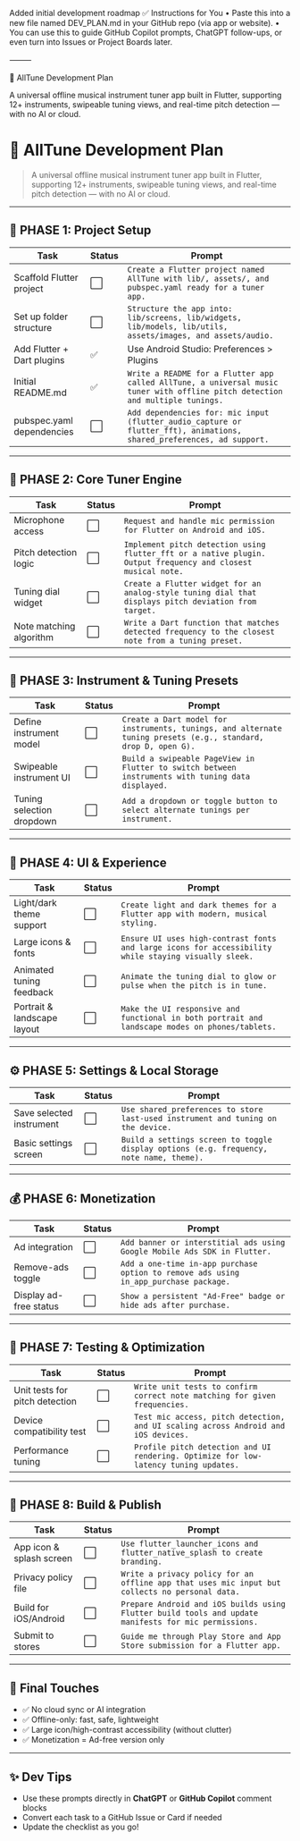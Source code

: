 Added initial development roadmap
✅ Instructions for You
	•	Paste this into a new file named DEV_PLAN.md in your GitHub repo (via app or website).
	•	You can use this to guide GitHub Copilot prompts, ChatGPT follow-ups, or even turn into Issues or Project Boards later.

⸻

🎵 AllTune Development Plan

A universal offline musical instrument tuner app built in Flutter, supporting 12+ instruments, swipeable tuning views, and real-time pitch detection — with no AI or cloud.

# 🎵 AllTune Development Plan

> A universal offline musical instrument tuner app built in Flutter, supporting 12+ instruments, swipeable tuning views, and real-time pitch detection — with no AI or cloud.

---

## 🧱 PHASE 1: Project Setup

| Task | Status | Prompt |
|------|--------|--------|
| Scaffold Flutter project | ⬜ | `Create a Flutter project named AllTune with lib/, assets/, and pubspec.yaml ready for a tuner app.` |
| Set up folder structure | ⬜ | `Structure the app into: lib/screens, lib/widgets, lib/models, lib/utils, assets/images, and assets/audio.` |
| Add Flutter + Dart plugins | ✅ | Use Android Studio: Preferences > Plugins |
| Initial README.md | ✅ | `Write a README for a Flutter app called AllTune, a universal music tuner with offline pitch detection and multiple tunings.` |
| pubspec.yaml dependencies | ⬜ | `Add dependencies for: mic input (flutter_audio_capture or flutter_fft), animations, shared_preferences, ad support.` |

---

## 🎸 PHASE 2: Core Tuner Engine

| Task | Status | Prompt |
|------|--------|--------|
| Microphone access | ⬜ | `Request and handle mic permission for Flutter on Android and iOS.` |
| Pitch detection logic | ⬜ | `Implement pitch detection using flutter_fft or a native plugin. Output frequency and closest musical note.` |
| Tuning dial widget | ⬜ | `Create a Flutter widget for an analog-style tuning dial that displays pitch deviation from target.` |
| Note matching algorithm | ⬜ | `Write a Dart function that matches detected frequency to the closest note from a tuning preset.` |

---

## 🎼 PHASE 3: Instrument & Tuning Presets

| Task | Status | Prompt |
|------|--------|--------|
| Define instrument model | ⬜ | `Create a Dart model for instruments, tunings, and alternate tuning presets (e.g., standard, drop D, open G).` |
| Swipeable instrument UI | ⬜ | `Build a swipeable PageView in Flutter to switch between instruments with tuning data displayed.` |
| Tuning selection dropdown | ⬜ | `Add a dropdown or toggle button to select alternate tunings per instrument.` |

---

## 🎨 PHASE 4: UI & Experience

| Task | Status | Prompt |
|------|--------|--------|
| Light/dark theme support | ⬜ | `Create light and dark themes for a Flutter app with modern, musical styling.` |
| Large icons & fonts | ⬜ | `Ensure UI uses high-contrast fonts and large icons for accessibility while staying visually sleek.` |
| Animated tuning feedback | ⬜ | `Animate the tuning dial to glow or pulse when the pitch is in tune.` |
| Portrait & landscape layout | ⬜ | `Make the UI responsive and functional in both portrait and landscape modes on phones/tablets.` |

---

## ⚙️ PHASE 5: Settings & Local Storage

| Task | Status | Prompt |
|------|--------|--------|
| Save selected instrument | ⬜ | `Use shared_preferences to store last-used instrument and tuning on the device.` |
| Basic settings screen | ⬜ | `Build a settings screen to toggle display options (e.g. frequency, note name, theme).` |

---

## 💰 PHASE 6: Monetization

| Task | Status | Prompt |
|------|--------|--------|
| Ad integration | ⬜ | `Add banner or interstitial ads using Google Mobile Ads SDK in Flutter.` |
| Remove-ads toggle | ⬜ | `Add a one-time in-app purchase option to remove ads using in_app_purchase package.` |
| Display ad-free status | ⬜ | `Show a persistent "Ad-Free" badge or hide ads after purchase.` |

---

## 🧪 PHASE 7: Testing & Optimization

| Task | Status | Prompt |
|------|--------|--------|
| Unit tests for pitch detection | ⬜ | `Write unit tests to confirm correct note matching for given frequencies.` |
| Device compatibility test | ⬜ | `Test mic access, pitch detection, and UI scaling across Android and iOS devices.` |
| Performance tuning | ⬜ | `Profile pitch detection and UI rendering. Optimize for low-latency tuning updates.` |

---

## 🚀 PHASE 8: Build & Publish

| Task | Status | Prompt |
|------|--------|--------|
| App icon & splash screen | ⬜ | `Use flutter_launcher_icons and flutter_native_splash to create branding.` |
| Privacy policy file | ⬜ | `Write a privacy policy for an offline app that uses mic input but collects no personal data.` |
| Build for iOS/Android | ⬜ | `Prepare Android and iOS builds using Flutter build tools and update manifests for mic permissions.` |
| Submit to stores | ⬜ | `Guide me through Play Store and App Store submission for a Flutter app.` |

---

## 🎯 Final Touches

- ✅ No cloud sync or AI integration
- ✅ Offline-only: fast, safe, lightweight
- ✅ Large icon/high-contrast accessibility (without clutter)
- ✅ Monetization = Ad-free version only

---

## ✨ Dev Tips

- Use these prompts directly in **ChatGPT** or **GitHub Copilot** comment blocks
- Convert each task to a GitHub Issue or Card if needed
- Update the checklist as you go!

